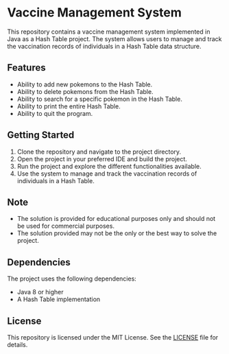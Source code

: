 # Vaccine Management System

This repository contains a vaccine management system implemented in Java as a Hash Table project. The system allows users to manage and track the vaccination records of individuals in a Hash Table data structure.

## Features

- Ability to add new pokemons to the Hash Table.
- Ability to delete pokemons from the Hash Table.
- Ability to search for a specific pokemon in the Hash Table.
- Ability to print the entire Hash Table.
- Ability to quit the program.

## Getting Started

1. Clone the repository and navigate to the project directory.
2. Open the project in your preferred IDE and build the project.
3. Run the project and explore the different functionalities available.
4. Use the system to manage and track the vaccination records of individuals in a Hash Table.

## Note

- The solution is provided for educational purposes only and should not be used for commercial purposes.
- The solution provided may not be the only or the best way to solve the project.

## Dependencies

The project uses the following dependencies:
- Java 8 or higher
- A Hash Table implementation 

## License

This repository is licensed under the MIT License. See the [LICENSE](LICENSE) file for details.
